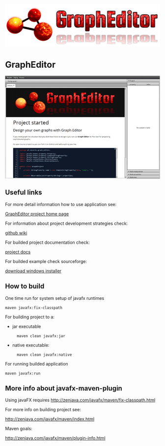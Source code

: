 ![alt GraphEditor logo](/images/logo_transparent.png "GraphEditor")

GraphEditor
===========

![alt GraphEditor user interface screen](/images/ui_screen_00.png "GraphEditor User Interface")

Useful links
------------

For more detail information how to use application see:

[GraphEditor project home page](http://graph-editor.xesenix.pl/)

For information about project development strategies check:

[github wiki](https://github.com/Xesenix/graph-editor/wiki/GraphEditor-Maven)

For builded project documentation check:

[project docs](http://graph-editor.xesenix.pl/docs)

For builded example check sourceforge:

[download windows installer](https://sourceforge.net/projects/graph-editor/)

How to build
------------

One time run for system setup of javafx runtimes

	maven javafx:fix-classpath

For building project to a:

- jar executable

		maven clean javafx:jar

- native executable:

		maven clean javafx:native

For running builded application

	maven javafx:run

More info about javafx-maven-plugin
-----------------------------------

Using javaFX requires http://zenjava.com/javafx/maven/fix-classpath.html

For more info on building project see:

http://zenjava.com/javafx/maven/index.html

Maven goals:

http://zenjava.com/javafx/maven/plugin-info.html

